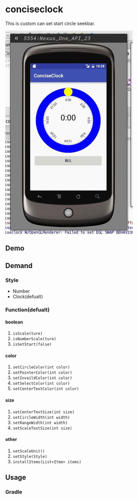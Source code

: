 # conciseclock
This is custom can set start circle seekbar.

![](https://github.com/DuanTzXavier/conciseclock/blob/master/optimized.gif)

## Demo

## Demand

### Style
* Number
* Clock(defualt)

### Function(defualt)

#### boolean
1. `isScale(ture)`
2. `isNumberScale(ture)`
3. `isSetStart(false)`

#### color
1. `setCircleColor(int color)`
2. `setPointerColor(int color)`
3. `setInvaildColor(int color)`
4. `setSelectColor(int color)`
5. `setCenterTextColor(int color)`

#### size
1. `setCenterTextSize(int size)`
2. `setCircleWidth(int width)`
3. `setRangeWidth(int width)`
4. `setScaleTextSize(int size)`

#### other
1. `setScaleUnit()`
2. `setStyle(Style)`
3. `installItems(List<Itme> items)`

## Usage

### Gradle
